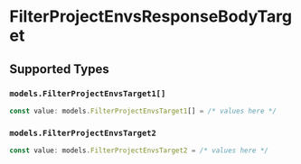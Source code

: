 # FilterProjectEnvsResponseBodyTarget


## Supported Types

### `models.FilterProjectEnvsTarget1[]`

```typescript
const value: models.FilterProjectEnvsTarget1[] = /* values here */
```

### `models.FilterProjectEnvsTarget2`

```typescript
const value: models.FilterProjectEnvsTarget2 = /* values here */
```

